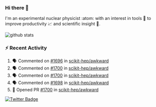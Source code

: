 ### Hi there 👋 

I'm an experimental nuclear physicist :atom: with an interest in tools :wrench: to improve productivity :chart_with_upwards_trend: and scientific insight :telescope:.

![github stats](https://github-readme-stats.vercel.app/api?username=agoose77&show_icons=true&hide_rank=true&hide_title=true&bg_color=30,e76445,904e95&text_color=efe3ec&icon_color=efe3ec)
<!--
**agoose77/agoose77** is a ✨ _special_ ✨ repository because its `README.md` (this file) appears on your GitHub profile.

Here are some ideas to get you started:

- 🔭 I’m currently working on ...
- 🌱 I’m currently learning ...
- 👯 I’m looking to collaborate on ...
- 🤔 I’m looking for help with ...
- 💬 Ask me about ...
- 📫 How to reach me: ...
- 😄 Pronouns: ...
- ⚡ Fun fact: ...
-->

### :zap: Recent Activity
<!--START_SECTION:activity-->
1. 🗣 Commented on [#1696](https://github.com/scikit-hep/awkward/issues/1696) in [scikit-hep/awkward](https://github.com/scikit-hep/awkward)
2. 🗣 Commented on [#1700](https://github.com/scikit-hep/awkward/issues/1700) in [scikit-hep/awkward](https://github.com/scikit-hep/awkward)
3. 🗣 Commented on [#1700](https://github.com/scikit-hep/awkward/issues/1700) in [scikit-hep/awkward](https://github.com/scikit-hep/awkward)
4. 🗣 Commented on [#1698](https://github.com/scikit-hep/awkward/issues/1698) in [scikit-hep/awkward](https://github.com/scikit-hep/awkward)
5. 💪 Opened PR [#1700](https://github.com/scikit-hep/awkward/pull/1700) in [scikit-hep/awkward](https://github.com/scikit-hep/awkward)
<!--END_SECTION:activity-->


[![Twitter Badge](https://img.shields.io/twitter/follow/agoose77?style=flat-square&logo=Twitter&logoColor=white&color=cornflowerblue)](https://twitter.com/agoose77)
